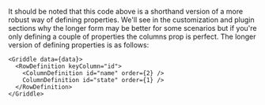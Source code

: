 It should be noted that this code above is a shorthand version of a more robust way of defining properties. We'll see in the customization and plugin sections
why the longer form may be better for some scenarios but if you're only defining a couple of properties the columns prop is perfect. The longer version of defining
properties is as follows:

```
<Griddle data={data}>
  <RowDefinition keyColumn="id">
    <ColumnDefinition id="name" order={2} />
    ColumnDefinition id="state" order={1} />
  </RowDefinition>
</Griddle>
```

